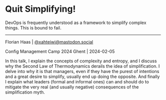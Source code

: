 # Quit Simplifying!
DevOps is frequently understood as a framework to simplify complex things. This is bound to fail.

* * *

Florian Haas | [@xahteiwi@mastodon.social](https://twitter.com/xahteiwi@mastodon.social)

Config Management Camp 2024 Ghent | 2024-02-05

<!-- Note -->
In this talk, I explain the concepts of complexity and entropy, and I discuss why the Second Law of Thermodynamics derails the idea of simplification. I delve into why it is that managers, even if they have the purest of intentions and a great desire to simplify, usually end up doing the opposite. And finally I explain what leaders (formal and informal ones) can and should do to mitigate the very real (and usually negative) consequences of the simplification myth.
